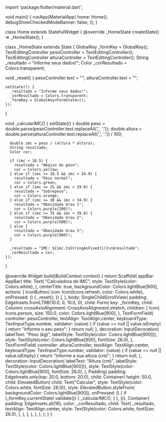 import 'package:flutter/material.dart';

void main() {
  runApp(MaterialApp(
    home: Home(),
    debugShowCheckedModeBanner: false,
  ));
}

class Home extends StatefulWidget {
  @override
  _HomeState createState() => _HomeState();
}

class _HomeState extends State<Home> {
  GlobalKey<FormState> _formKey = GlobalKey<FormState>();
  TextEditingController pesoController = TextEditingController();
  TextEditingController alturaController = TextEditingController();
  String _resultado = "Informe seus dados!";
  Color _corResultado = Colors.transparent;

  void _reset() {
    pesoController.text = "";
    alturaController.text = "";

    setState(() {
      _resultado = "Informe seus dados!";
      _corResultado = Colors.transparent;
      _formKey = GlobalKey<FormState>();
    });
  }

  void _calcularIMC() {
    setState(() {
      double peso = double.parse(pesoController.text.replaceAll(',', '.'));
      double altura =
          double.parse(alturaController.text.replaceAll(',', '.')) / 100;

      double imc = peso / (altura * altura);
      String resultado;
      Color cor;

      if (imc < 18.5) {
        resultado = "Abaixo do peso";
        cor = Colors.yellow;
      } else if (imc >= 18.5 && imc < 24.9) {
        resultado = "Peso normal";
        cor = Colors.green;
      } else if (imc >= 25 && imc < 29.9) {
        resultado = "Sobrepeso";
        cor = Colors.orange;
      } else if (imc >= 30 && imc < 34.9) {
        resultado = "Obesidade Grau 1";
        cor = Colors.purple[200]!;
      } else if (imc >= 35 && imc < 39.9) {
        resultado = "Obesidade Grau 2";
        cor = Colors.purple[500]!;
      } else {
        resultado = "Obesidade Grau 3";
        cor = Colors.purple[900]!;
      }

      _resultado = "IMC: ${imc.toStringAsFixed(1)}\n$resultado";
      _corResultado = cor;
    });
  }

  @override
  Widget build(BuildContext context) {
    return Scaffold(
      appBar: AppBar(
        title: Text(
          "Calculadora de IMC",
          style: TextStyle(color: Colors.white),
        ),
        centerTitle: true,
        backgroundColor: Colors.lightBlue[900],
        actions: <Widget>[
          IconButton(
              icon: Icon(Icons.refresh, color: Colors.white),
              onPressed: () {
                _reset();
              })
        ],
      ),
      body: SingleChildScrollView(
        padding: EdgeInsets.fromLTRB(10.0, 0, 10.0, 0),
        child: Form(
          key: _formKey,
          child: Column(
            crossAxisAlignment: CrossAxisAlignment.stretch,
            children: <Widget>[
              Icon(
                Icons.person,
                size: 150.0,
                color: Colors.lightBlue[900],
              ),
              TextFormField(
                controller: pesoController,
                textAlign: TextAlign.center,
                keyboardType: TextInputType.number,
                validator: (value) {
                  if (value == null || value.isEmpty) {
                    return "Informe o seu peso";
                  }
                  return null;
                },
                decoration: InputDecoration(
                    labelText: "Peso (kg)",
                    labelStyle: TextStyle(color: Colors.lightBlue[900])),
                style: TextStyle(color: Colors.lightBlue[900], fontSize: 26.0),
              ),
              TextFormField(
                controller: alturaController,
                textAlign: TextAlign.center,
                keyboardType: TextInputType.number,
                validator: (value) {
                  if (value == null || value.isEmpty) {
                    return "Informe a sua altura (cm)";
                  }
                  return null;
                },
                decoration: InputDecoration(
                    labelText: "Altura (cm)",
                    labelStyle: TextStyle(color: Colors.lightBlue[900])),
                style: TextStyle(color: Colors.lightBlue[900], fontSize: 26.0),
              ),
              Padding(
                  padding: EdgeInsets.only(top: 20.0, bottom: 20.0),
                  child: Container(
                      height: 50.0,
                      child: ElevatedButton(
                        child: Text("Calcular",
                            style:
                                TextStyle(color: Colors.white, fontSize: 26.0)),
                        style: ElevatedButton.styleFrom(
                            backgroundColor: Colors.lightBlue[900]),
                        onPressed: () {
                          if (_formKey.currentState!.validate()) {
                            _calcularIMC();
                          }
                        },
                      ))),
              Container(
                padding: EdgeInsets.all(16),
                color: _corResultado,
                child: Text(
                  _resultado,
                  textAlign: TextAlign.center,
                  style: TextStyle(color: Colors.white, fontSize: 26.0),
                ),
              ),
            ],
          ),
        ),
      ),
    );
  }
}
